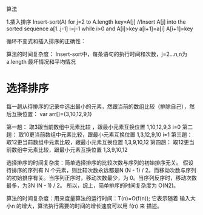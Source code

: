 算法

1.插入排序
Insert-sort(A)
for j=2 to A.length
    key=A[j] 
    //Insert A[j] into the sorted sequence a[1..j-1]
    i=j-1
    while i>0 and A[i]>key
        a[i+1]=a[i]
    A[i+1]=key

循环不变式和插入排序的正确性：

算法的时间复杂度：
Insert-sort中，每条语句的执行时间和次数，j=2...n,n为a.length
最坏情况和平均情况


# 选择排序
每一趟从待排序的记录中选出最小的元素，然跟当前的数组比较（排除自己），然后互换位置：
var arr[]={3,10,12,9,1}

第一趟： 取3跟当前数组中元素比较 ，跟最小元素互换位置 1,10,12,9,3 i=0
第二趟： 取10更当前数组中元素比较，跟最小元素互换位置 1,3,12,9,10 i=1
第三趟： 取12更当前数组中元素比较，跟最小元素互换位置 1,3,9,10,12 
第四趟： 取12更当前数组中元素比较，跟最小元素互换位置 1,3,9,10,12

选择排序的时间复杂度：简单选择排序的比较次数与序列的初始排序无关。 假设待排序的序列有 N 个元素，则比较次数永远都是N (N - 1) / 2。而移动次数与序列的初始排序有关。当序列正序时，移动次数最少，为 0。当序列反序时，移动次数最多，为3N (N - 1) /  2。
所以，综上，简单排序的时间复杂度为 O(N2)。


算法的时间复杂度：用来度量算法的运行时间：T(n)=O(f(n));
它表示随着 输入大小n 的增大，算法执行需要的时间的增长速度可以用 f(n) 来                                                             描述。
